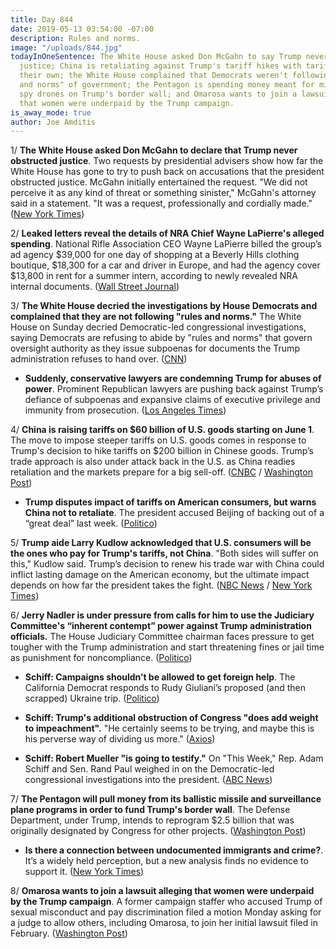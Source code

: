 ```yaml
---
title: Day 844
date: 2019-05-13 03:54:00 -07:00
description: Rules and norms.
image: "/uploads/844.jpg"
todayInOneSentence: The White House asked Don McGahn to say Trump never obstructed
  justice; China is retaliating against Trump's tariff hikes with tariff hikes of
  their own; the White House complained that Democrats weren't following the "rules
  and norms" of government; the Pentagon is spending money meant for missiles and
  spy drones on Trump's border wall; and Omarosa wants to join a lawsuit alleging
  that women were underpaid by the Trump campaign.
is_away_mode: true
author: Joe Amditis
---
```


1/ **The White House asked Don McGahn to declare that Trump never obstructed justice**. Two requests by presidential advisers show how far the White House has gone to try to push back on accusations that the president obstructed justice. McGahn initially entertained the request. "We did not perceive it as any kind of threat or something sinister," McGahn's attorney said in a statement. "It was a request, professionally and cordially made." ([New York Times](https://www.nytimes.com/2019/05/10/us/politics/mcgahn-trump-obstruction.html))

2/ **Leaked letters reveal the details of NRA Chief Wayne LaPierre's alleged spending**. National Rifle Association CEO Wayne LaPierre billed the group’s ad agency $39,000 for one day of shopping at a Beverly Hills clothing boutique, $18,300 for a car and driver in Europe, and had the agency cover $13,800 in rent for a summer intern, according to newly revealed NRA internal documents. ([Wall Street Journal](https://www.wsj.com/articles/leaked-letters-reveal-details-of-nra-chiefs-alleged-spending-11557597601))

3/ **The White House decried the investigations by House Democrats and complained that they are not following "rules and norms."** The White House on Sunday decried Democratic-led congressional investigations, saying Democrats are refusing to abide by "rules and norms" that govern oversight authority as they issue subpoenas for documents the Trump administration refuses to hand over. ([CNN](https://www.cnn.com/2019/05/12/politics/adam-schiff-trump-white-house-congressional-investigations/index.html))

* **Suddenly, conservative lawyers are condemning Trump for abuses of power**. Prominent Republican lawyers are pushing back against Trump’s defiance of subpoenas and expansive claims of executive privilege and immunity from prosecution. ([Los Angeles Times](https://www.latimes.com/politics/la-na-pol-trump-republican-lawyers-20190512-story.html))

4/ **China is raising tariffs on $60 billion of U.S. goods starting on June 1**. The move to impose steeper tariffs on U.S. goods comes in response to Trump's decision to hike tariffs on $200 billion in Chinese goods. Trump’s trade approach is also under attack back in the U.S. as China readies retaliation and the markets prepare for a big sell-off. ([CNBC](https://www.cnbc.com/2019/05/13/china-is-raising-tariffs-on-60-billion-of-us-goods-starting-june-1.html) / [Washington Post](https://www.washingtonpost.com/business/2019/05/13/trump-warns-china-not-retaliate-tariffs-insists-they-wont-hurt-us-consumers/))

* **Trump disputes impact of tariffs on American consumers, but warns China not to retaliate**. The president accused Beijing of backing out of a “great deal” last week. ([Politico](https://www.politico.com/story/2019/05/13/trump-china-tariffs-trade-war-1317772))

5/ **Trump aide Larry Kudlow acknowledged that U.S. consumers will be the ones who pay for Trump's tariffs, not China**. "Both sides will suffer on this," Kudlow said. Trump’s decision to renew his trade war with China could inflict lasting damage on the American economy, but the ultimate impact depends on how far the president takes the fight. ([NBC News](https://www.nbcnews.com/politics/donald-trump/trump-aide-kudlow-acknowledges-u-s-consumers-pay-tariffs-not-n1004756) / [New York Times](https://www.nytimes.com/2019/05/12/us/politics/trump-us-china-economy.html))

6/ **Jerry Nadler is under pressure from calls for him to use the Judiciary Committee's “inherent contempt” power against Trump administration officials.** The House Judiciary Committee chairman faces pressure to get tougher with the Trump administration and start threatening fines or jail time as punishment for noncompliance. ([Politico](https://www.politico.com/story/2019/05/12/jerry-nadler-trump-subpeona-1317458))

* **Schiff: Campaigns shouldn’t be allowed to get foreign help**. The California Democrat responds to Rudy Giuliani’s proposed (and then scrapped) Ukraine trip. ([Politico](https://www.politico.com/story/2019/05/12/schiff-foreign-help-giuliani-ukraine-1317624))

* **Schiff: Trump's additional obstruction of Congress "does add weight to impeachment".** "He certainly seems to be trying, and maybe this is his perverse way of dividing us more." ([Axios](https://www.axios.com/adam-schiff-trump-impeachment-obstruction-congress-43012b3f-4731-429b-a331-3833163bb9ac.html))

* **Schiff: Robert Mueller "is going to testify."** On "This Week," Rep. Adam Schiff and Sen. Rand Paul weighed in on the Democratic-led congressional investigations into the president. ([ABC News](https://abcnews.go.com/Politics/robert-mueller-testify-rep-adam-schiff/story?id=62983637))

7/ **The Pentagon will pull money from its ballistic missile and surveillance plane programs in order to fund Trump's border wall**. The Defense Department, under Trump, intends to reprogram $2.5 billion that was originally designated by Congress for other projects. ([Washington Post](https://www.washingtonpost.com/national-security/2019/05/12/pentagon-will-pull-money-ballistic-missile-surveillance-plane-programs-fund-border-wall/))

* **Is there a connection between undocumented immigrants and crime?**. It’s a widely held perception, but a new analysis finds no evidence to support it. ([New York Times](https://www.nytimes.com/2019/05/13/upshot/illegal-immigration-crime-rates-research.html))

8/ **Omarosa wants to join a lawsuit alleging that women were underpaid by the Trump campaign**. A former campaign staffer who accused Trump of sexual misconduct and pay discrimination filed a motion Monday asking for a judge to allow others, including Omarosa, to join her initial lawsuit filed in February. ([Washington Post](https://www.washingtonpost.com/politics/2019/05/13/omarosa-requests-join-lawsuit-alleging-women-were-underpaid-by-trump-campaign/))